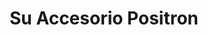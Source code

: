 ---
title: "Su Accesorio Positron"
url: /ciudad-autonoma-de-buenos-aires/su-accesorio-positron/
shop: Autoteile
---